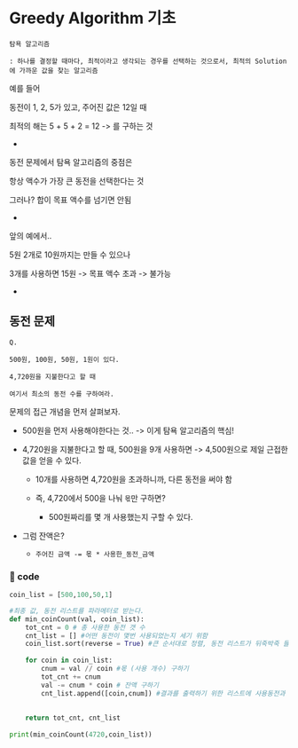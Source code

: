 # Greedy Algorithm 기초

```
탐욕 알고리즘

: 하나를 결정할 때마다, 최적이라고 생각되는 경우를 선택하는 것으로서, 최적의 Solution에 가까운 값을 찾는 알고리즘
```

예를 들어

동전이 1, 2, 5가 있고, 주어진 값은 12일 때

최적의 해는 5 + 5 + 2 = 12 -> 를 구하는 것

-

동전 문제에서 탐욕 알고리즘의 중점은

항상 액수가 가장 큰 동전을 선택한다는 것

그러나? 합이 목표 액수를 넘기면 안됨

-

앞의 예에서..

5원 2개로 10원까지는 만들 수 있으나

3개를 사용하면 15원 -> 목표 액수 초과 -> 불가능

-

## 동전 문제

```
Q.

500원, 100원, 50원, 1원이 있다.

4,720원을 지불한다고 할 때

여기서 최소의 동전 수를 구하여라.
```

문제의 접근 개념을 먼저 살펴보자.

- 500원을 먼저 사용해야한다는 것.. -> 이게 탐욕 알고리즘의 핵심!

- 4,720원을 지불한다고 할 때, 500원을 9개 사용하면 -> 4,500원으로 제일 근접한 값을 얻을 수 있다.

    - 10개를 사용하면 4,720원을 초과하니까, 다른 동전을 써야 함

    - 즉, 4,720에서 500을 나눠 `몫`만 구하면?

        - 500원짜리를 몇 개 사용했는지 구할 수 있다.

- 그럼 잔액은?

    - `주어진 금액 -= 몫 * 사용한_동전_금액`

### 👾 code

```python
coin_list = [500,100,50,1]

#최종 값, 동전 리스트를 파라메터로 받는다.
def min_coinCount(val, coin_list):
    tot_cnt = 0 # 총 사용한 동전 갯 수
    cnt_list = [] #어떤 동전이 몇번 사용되었는지 세기 위함
    coin_list.sort(reverse = True) #큰 순서대로 정렬, 동전 리스트가 뒤죽박죽 들어가있을 경우 대비
    
    for coin in coin_list:
        cnum = val // coin #몫 (사용 개수) 구하기
        tot_cnt += cnum 
        val -= cnum * coin # 잔액 구하기
        cnt_list.append([coin,cnum]) #결과를 출력하기 위한 리스트에 사용동전과 개수 넣기
        
            
    return tot_cnt, cnt_list
    
print(min_coinCount(4720,coin_list))
```

